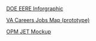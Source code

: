 [DOE EERE Inforgraphic](https://aptivators.github.io/doe-eere/index.html)

[VA Careers Jobs Map (prototype)](https://aptivators.github.io/va-jobs-map/index.html)

[OPM JET Mockup](https://aptivators.github.io/opm-jet-mockup/index.html)

